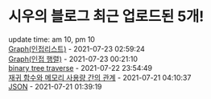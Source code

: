 # 시우의 블로그 최근 업로드된 5개!<br>

update time: am 10, pm 10<br>[Graph(인접리스트)](https://velog.io/@dev_shu/Graph%EC%9D%B8%EC%A0%91%EB%A6%AC%EC%8A%A4%ED%8A%B8) - 2021-07-23 02:59:24<br>
[Graph(인접 행렬)](https://velog.io/@dev_shu/Graph%EC%9D%B8%EC%A0%91-%ED%96%89%EB%A0%AC) - 2021-07-23 00:21:10<br>
[binary tree traverse](https://velog.io/@dev_shu/binary-tree-traverse) - 2021-07-22 23:54:49<br>
[재귀 함수와 메모리 사용량 간의 관계](https://velog.io/@dev_shu/%EC%9E%AC%EA%B7%80-%ED%95%A8%EC%88%98%EC%99%80-%EB%A9%94%EB%AA%A8%EB%A6%AC-%EC%82%AC%EC%9A%A9%EB%9F%89-%EA%B0%84%EC%9D%98-%EA%B4%80%EA%B3%84) - 2021-07-21 04:10:37<br>
[JSON](https://velog.io/@dev_shu/JSON) - 2021-07-21 01:39:19<br>

